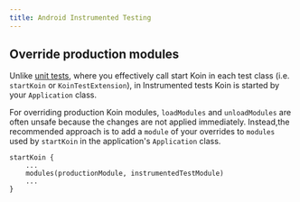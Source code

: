 ```yaml
---
title: Android Instrumented Testing
---
```


## Override production modules

Unlike [unit tests](../koin-test/testing.md), where you effectively call start Koin in each test class (i.e. `startKoin` or `KoinTestExtension`), in Instrumented tests Koin is started by your `Application` class. 

For overriding production Koin modules, `loadModules` and `unloadModules` are often unsafe because the changes are not applied immediately. Instead,the recommended approach is to add a `module` of your overrides to `modules` used by `startKoin` in the application's `Application` class.

```
startKoin {
    ...
    modules(productionModule, instrumentedTestModule)
    ...
}
```

